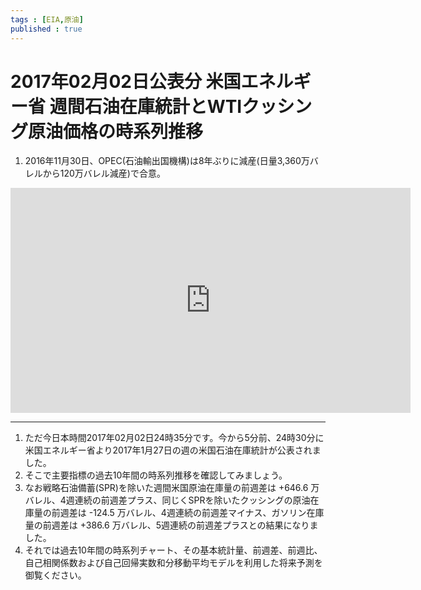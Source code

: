```yaml
--- 
tags : [EIA,原油] 
published : true
---
```


# 2017年02月02日公表分 米国エネルギー省 週間石油在庫統計とWTIクッシング原油価格の時系列推移

1. 2016年11月30日、OPEC(石油輸出国機構)は8年ぶりに減産(日量3,360万バレルから120万バレル減産)で合意。

<iframe width="640" height="360" src="https://www.youtube.com/embed/4Rr1ZO4q6Uo?rel=0" frameborder="0" allowfullscreen></iframe>

***

1. ただ今日本時間2017年02月02日24時35分です。今から5分前、24時30分に米国エネルギー省より2017年1月27日の週の米国石油在庫統計が公表されました。
1. そこで主要指標の過去10年間の時系列推移を確認してみましょう。
1. なお戦略石油備蓄(SPR)を除いた週間米国原油在庫量の前週差は +646.6 万バレル、4週連続の前週差プラス、同じくSPRを除いたクッシングの原油在庫量の前週差は -124.5 万バレル、4週連続の前週差マイナス、ガソリン在庫量の前週差は +386.6 万バレル、5週連続の前週差プラスとの結果になりました。
1. それでは過去10年間の時系列チャート、その基本統計量、前週差、前週比、自己相関係数および自己回帰実数和分移動平均モデルを利用した将来予測を御覧ください。